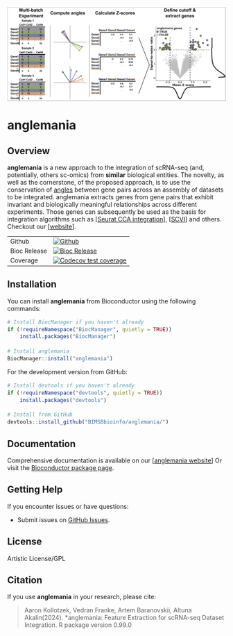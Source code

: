 <img src="man/figures/graphical_abstract.png" align="center" alt="logo" width="2000" style = "border: none; float: center ;">

# anglemania
## Overview
**anglemania** is a new approach to the integration of scRNA-seq (and, potentially, others sc-omics) from **similar** biological entities.
The novelty, as well as the cornerstone, of the proposed approach, is to use the conservation of [angles](https://arxiv.org/abs/1306.0256) between gene pairs across an assembly of datasets to be integrated.
anglemania extracts genes from gene pairs that exhibit invariant and biologically meaningful relationships across different experiments. Those genes can subsequently be used as the basis for integration algorithms such as [[Seurat CCA integration](https://satijalab.org/seurat/reference/ccaintegration)], [[SCVI](https://docs.scvi-tools.org/en/stable/api/reference/scvi.model.SCVI.html)] and others.
Checkout our [[website](https://bioinformatics.mdc-berlin.de/anglemania)].

|  |  | 
| - | - |
| Github | [![Github](https://github.com/BIMSBbioinfo/anglemania/actions/workflows/R-CMD-check.yaml/badge.svg)](https://github.com/BIMSBbioinfo/anglemania/actions/workflows/R-CMD-check.yaml) |
| Bioc Release | [![Bioc Release](https://bioconductor.org/shields/years-in-bioc/anglemania.svg)](https://bioconductor.org/packages/anglemania)
| Coverage | [![Codecov test coverage](https://codecov.io/gh/BIMSBbioinfo/anglemania/graph/badge.svg)](https://app.codecov.io/gh/BIMSBbioinfo/anglemania)




## Installation

You can install **anglemania** from Bioconductor using the following commands:

```r
# Install BiocManager if you haven't already
if (!requireNamespace("BiocManager", quietly = TRUE))
    install.packages("BiocManager")

# Install anglemania
BiocManager::install("anglemania")
```

For the development version from GitHub:

```r
# Install devtools if you haven't already
if (!requireNamespace("devtools", quietly = TRUE))
    install.packages("devtools")

# Install from GitHub
devtools::install_github("BIMSBbioinfo/anglemania/")
```


## Documentation

Comprehensive documentation is available on our [[anglemania website](https://bioinformatics.mdc-berlin.de/anglemania)]
Or visit the [Bioconductor package page](https://bioconductor.org/packages/anglemania).

## Getting Help

If you encounter issues or have questions:

- Submit issues on [GitHub Issues](https://github.com/BIMSBbioinfo/anglemania/issues).

## License

Artistic License/GPL

## Citation

If you use **anglemania** in your research, please cite:

> Aaron Kollotzek, Vedran Franke, Artem Baranovskii, Altuna Akalin(2024). *anglemania: Feature Extraction for scRNA-seq Dataset Integration. R package version 0.99.0





